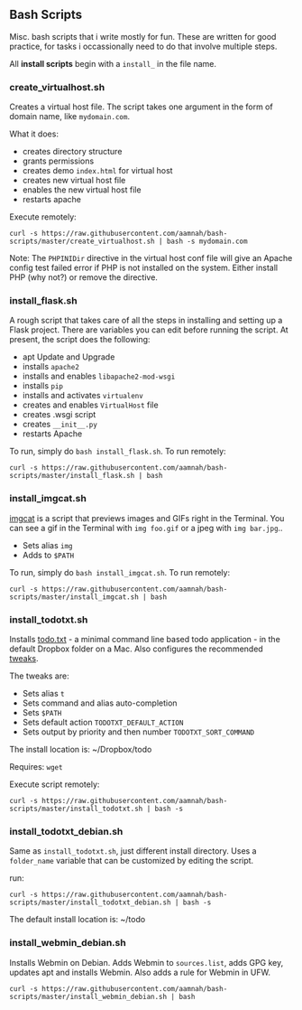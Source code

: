 Bash Scripts
---

Misc. bash scripts that i write mostly for fun. These are written for good practice, for tasks i occassionally need to do that involve multiple steps.

All **install scripts** begin with a `install_` in the file name.

### create_virtualhost.sh
Creates a virtual host file. The script takes one argument in the form of domain name, like `mydomain.com`.

What it does:
- creates directory structure
- grants permissions
- creates demo `index.html` for virtual host 
- creates new virtual host file
- enables the new virtual host file
- restarts apache

Execute remotely: 

	curl -s https://raw.githubusercontent.com/aamnah/bash-scripts/master/create_virtualhost.sh | bash -s mydomain.com

Note: The `PHPINIDir` directive in the virtual host conf file  will give an Apache config test failed error if PHP is not installed on the system. Either install PHP (why not?) or remove the directive.

### install_flask.sh
A rough script that takes care of all the steps in installing and setting up a Flask project. There are variables you can edit before running the script. At present, the script does the following:

- apt Update and Upgrade
- installs `apache2`
- installs and enables `libapache2-mod-wsgi`
- installs `pip`
- installs and activates `virtualenv`
- creates and enables `VirtualHost` file
- creates .wsgi script
- creates `__init__.py`
- restarts Apache

To run, simply do `bash install_flask.sh`. To run remotely:

	curl -s https://raw.githubusercontent.com/aamnah/bash-scripts/master/install_flask.sh | bash

### install_imgcat.sh

[imgcat](https://www.iterm2.com/images.html) is a script that previews images and GIFs right in the Terminal. You can see a gif in the Terminal with `img foo.gif` or a jpeg with `img bar.jpg`..

- Sets alias `img`
- Adds to `$PATH`

To run, simply do `bash install_imgcat.sh`. To run remotely:

	curl -s https://raw.githubusercontent.com/aamnah/bash-scripts/master/install_imgcat.sh | bash

### install_todotxt.sh
Installs [todo.txt](http://todotxt.com/) - a minimal command line based todo application - in the default Dropbox folder on a Mac. Also configures the recommended [tweaks](https://github.com/ginatrapani/todo.txt-cli/wiki/Tips-and-Tricks). 

The tweaks are:

- Sets alias `t`
- Sets command and alias auto-completion
- Sets `$PATH`
- Sets default action `TODOTXT_DEFAULT_ACTION`
- Sets output by priority and then number `TODOTXT_SORT_COMMAND`

The install location is: ~/Dropbox/todo

Requires: `wget`

Execute script remotely:

	curl -s https://raw.githubusercontent.com/aamnah/bash-scripts/master/install_todotxt.sh | bash -s

### install_todotxt_debian.sh

Same as `install_todotxt.sh`, just different install directory. Uses a `folder_name` variable that can be customized by editing the script.

run:

	curl -s https://raw.githubusercontent.com/aamnah/bash-scripts/master/install_todotxt_debian.sh | bash -s

The default install location is: ~/todo

### install_webmin_debian.sh
Installs Webmin on Debian. Adds Webmin to `sources.list`, adds GPG key, updates apt and installs Webmin. Also adds a rule for Webmin in UFW.

	curl -s https://raw.githubusercontent.com/aamnah/bash-scripts/master/install_webmin_debian.sh | bash
